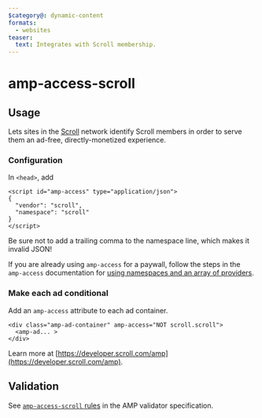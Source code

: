 ```yaml
---
$category@: dynamic-content
formats:
  - websites
teaser:
  text: Integrates with Scroll membership.
---
```


# amp-access-scroll

## Usage

Lets sites in the [Scroll](https://scroll.com) network identify Scroll members in order to serve them an ad-free, directly-monetized experience.

### Configuration

In `<head>`, add

```
<script id="amp-access" type="application/json">
{
  "vendor": "scroll",
  "namespace": "scroll"
}
</script>
```

Be sure not to add a trailing comma to the namespace line, which makes it invalid JSON!

If you are already using `amp-access` for a paywall, follow the steps in the `amp-access` documentation for [using namespaces and an array of providers](https://amp.dev/documentation/components/amp-access#multiple-access-providers).

### Make each ad conditional

Add an `amp-access` attribute to each ad container.

```
<div class="amp-ad-container" amp-access="NOT scroll.scroll">
  <amp-ad... >
</div>
```

Learn more at [https://developer.scroll.com/amp](https://developer.scroll.com/amp).

## Validation

See [`amp-access-scroll` rules](https://github.com/ampproject/amphtml/blob/main/extensions/amp-access-scroll/validator-amp-access-scroll.protoascii) in the AMP validator specification.

